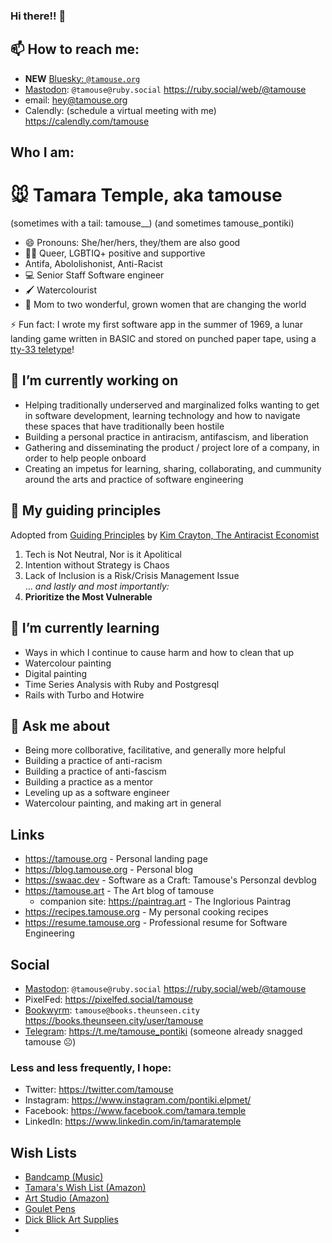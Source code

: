 ### Hi there!! 👋

## 📫 How to reach me:

- **NEW** [Bluesky: `@tamouse.org`](https://bsky.app/profile/tamouse.org)
- [Mastodon](https://joinmastodon.com): `@tamouse@ruby.social` <https://ruby.social/web/@tamouse>
- email: hey@tamouse.org
- Calendly: (schedule a virtual meeting with me) <https://calendly.com/tamouse>

## Who I am:

# :mouse: Tamara Temple, aka tamouse 
(sometimes with a tail: tamouse__)
(and sometimes tamouse_pontiki)

- 😄 Pronouns: She/her/hers, they/them are also good
- 🏳️‍🌈 Queer, LGBTIQ+ positive and supportive
- Antifa, Abololishonist, Anti-Racist
- :computer: Senior Staff Software engineer
- :paintbrush: Watercolourist
- :woman: Mom to two wonderful, grown women that are changing the world


⚡ Fun fact: I wrote my first software app in the summer of 1969, a lunar landing game written in BASIC and stored on punched paper tape, using a [tty-33 teletype](https://en.wikipedia.org/wiki/Teletype_Model_33)!

## 🔭 I’m currently working on

- Helping traditionally underserved and marginalized folks wanting to get in software development, learning technology and how to navigate these spaces that have traditionally been hostile
- Building a personal practice in antiracism, antifascism, and liberation
- Gathering and disseminating the product / project lore of a company, in order to help people onboard
- Creating an impetus for learning, sharing, collaborating, and cummunity around the arts and practice of software engineering

## :compass: My guiding principles
Adopted from [Guiding Principles](https://www.kimcrayton.com/guiding-principles/) by [Kim Crayton, The Antiracist Economist](https://www.kimcrayton.com/)

1. Tech is Not Neutral, Nor is it Apolitical
2. Intention without Strategy is Chaos
3. Lack of Inclusion is a Risk/Crisis Management Issue  
    ... _and lastly and most importantly:_
4. **Prioritize the Most Vulnerable**

## 🌱 I’m currently learning

- Ways in which I continue to cause harm and how to clean that up
- Watercolour painting
- Digital painting
- Time Series Analysis with Ruby and Postgresql
- Rails with Turbo and Hotwire

## 💬 Ask me about

- Being more collborative, facilitative, and generally more helpful
- Building a practice of anti-racism
- Building a practice of anti-fascism
- Building a practice as a mentor
- Leveling up as a software engineer 
- Watercolour painting, and making art in general

## Links

- <https://tamouse.org> - Personal landing page
- <https://blog.tamouse.org> - Personal blog
- <https://swaac.dev> - Software as a Craft: Tamouse's Personzal devblog
- <https://tamouse.art> - The Art blog of tamouse
  - companion site: <https://paintrag.art> - The Inglorious Paintrag 
- <https://recipes.tamouse.org> - My personal cooking recipes
- <https://resume.tamouse.org> - Professional resume for Software Engineering

## Social

- [Mastodon](https://joinmastodon.com): `@tamouse@ruby.social` <https://ruby.social/web/@tamouse>
- PixelFed: <https://pixelfed.social/tamouse>
- [Bookwyrm](https://joinbookwyrn.com): `tamouse@books.theunseen.city` <https://books.theunseen.city/user/tamouse>
- [Telegram](https://telegram.org/): <https://t.me/tamouse_pontiki> (someone already snagged tamouse ☹️)

### Less and less frequently, I hope:
- Twitter: <https://twitter.com/tamouse>
- Instagram: <https://www.instagram.com/pontiki.elpmet/>
- Facebook: <https://www.facebook.com/tamara.temple>
- LinkedIn: <https://www.linkedin.com/in/tamaratemple>

## Wish Lists

* [Bandcamp (Music)](https://bandcamp.com/tamouse/wishlist)
* [Tamara's Wish List (Amazon)](https://www.amazon.com/hz/wishlist/ls/RIMS0DVYTO8C?ref_=wl_share)
* [Art Studio (Amazon)](https://www.amazon.com/hz/wishlist/ls/XBS5LF9M59CU?ref_=wl_share)
* [Goulet Pens](https://www.gouletpens.com/pages/my-wishlist)
* [Dick Blick Art Supplies](https://www.dickblick.com/myaccount/wishlist/T5R7XFRUGCT4M/)
* 

<!--
**tamouse/tamouse** is a ✨ _special_ ✨ repository because its `README.md` (this file) appears on your GitHub profile.

Here are some ideas to get you started:

- 🔭 I’m currently working on ...
- 🌱 I’m currently learning ...
- 👯 I’m looking to collaborate on ...
- 🤔 I’m looking for help with ...
- 💬 Ask me about ...
- 📫 How to reach me: ...
- 😄 Pronouns: ...
- ⚡ Fun fact: ...
-->
